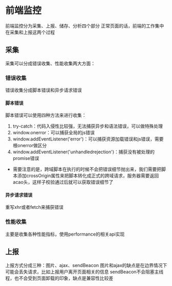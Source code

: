 # 前端监控
前端监控分为采集、上报、储存、分析四个部分
正常页面的话，前端的工作集中在采集和上报这两个过程
## 采集
采集可以分成错误收集、性能收集两大方面：
### 错误收集
错误收集分成脚本错误和异步请求错误
#### 脚本错误
脚本错误可以使用四种方法来进行收集：
1. try-catch：代码入侵性比较强，无法捕获异步和语法错误，可以做特殊处理
2. window.onerror：可以捕获全局的js错误
3. window.addEventListener('error')：可以捕获资源加载错误和js错误，需要根onerror做区分
4. window.addEventListener('unhandledrejection')：捕获没有被处理的promise错误
- 需要注意的是，跨域脚本在执行的时候不会把错误细节抛出来，我们需要把脚本添加crossOrigin属性来把脚本转化成正式的跨域请求，服务器需要返回acao头，这样子校验通过后就可以获取错误细节了
#### 异步请求错误
重写xhr或者fetch来捕获错误

### 性能收集
主要是收集各种性能指标，使用performance的相关api实现

## 上报
上报方式分成三种：图片、ajax、sendBeacon
图片和ajax的缺点是在边界情况下可能会丢失请求，比如上报用户离开页面相关的信息
sendBeacon不会阻塞主线程，也不会受到页面卸载的印象，缺点是兼容性比较差
